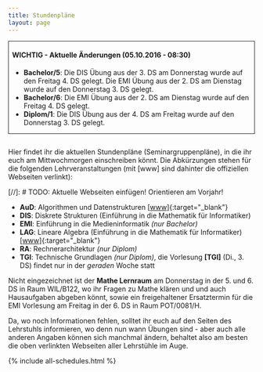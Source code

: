 ```yaml
---
title: Stundenpläne
layout: page
---
```


<div style="border:1px solid #222; padding:0 0.5em; margin-bottom: 2em">
<h4>WICHTIG - Aktuelle Änderungen (05.10.2016 - 08:30)</h4>
<ul>
<li><strong>Bachelor/5</strong>: Die DIS Übung aus der 3. DS am Donnerstag wurde auf den Freitag 4. DS gelegt. Die EMI Übung aus der 2. DS am Dienstag wurde auf den Donnerstag 3. DS gelegt.</li>
<li><strong>Bachelor/6</strong>: Die EMI Übung aus der 2. DS am Dienstag wurde auf den Freitag 4. DS gelegt.</li>
<li><strong>Diplom/1</strong>: Die DIS Übung aus der 4. DS am Freitag wurde auf den Donnerstag 3. DS gelegt.</li>
</ul>
</div>

Hier findet ihr die aktuellen Stundenpläne (Seminargruppenpläne), in die ihr euch am Mittwochmorgen einschreiben könnt. Die Abkürzungen stehen für die folgenden Lehrveranstaltungen (mit [www] sind dahinter die offiziellen Webseiten verlinkt):

[//]: # TODO: Aktuelle Webseiten einfügen! Orientieren am Vorjahr!

* **AuD**: Algorithmen und Datenstrukturen
           [[www]](https://www.inf.tu-dresden.de/index.php?node_id=3749){:target="_blank"}
* **DIS**: Diskrete Strukturen (Einführung in die Mathematik für Informatiker)
* **EMI**: Einführung in die Medieninformatik *(nur Bachelor)*
* **LAG**: Lineare Algebra (Einführung in die Mathematik für Informatiker)
           [[www]](https://www.math.tu-dresden.de/~baumann/lineare_algebra___einfuehrung_in_die_mathematik_fuer_informatiker.html){:target="_blank"}
* **RA**:  Rechnerarchitektur *(nur Diplom)*           
* **TGI**: Technische Grundlagen *(nur Diplom)*, die Vorlesung **[TGI]** (Di., 3. DS) findet nur in der *geraden* Woche statt           

Nicht eingezeichnet ist der **Mathe Lernraum** am Donnerstag in der 5. und 6. DS in Raum WIL/B122, wo ihr Fragen zu Mathe klären und und auch Hausaufgaben abgeben könnt, sowie ein freigehaltener Ersatztermin für die EMI Vorlesung am Freitag in der 6. DS in Raum POT/0081/H.

Da, wo noch Informationen fehlen, solltet ihr euch auf den Seiten des Lehrstuhls informieren, wo denn nun wann Übungen sind - aber auch alle anderen Angaben können sich manchmal ändern, behaltet also am besten die oben verlinkten Webseiten aller Lehrstühle im Auge.

{% include all-schedules.html %}
